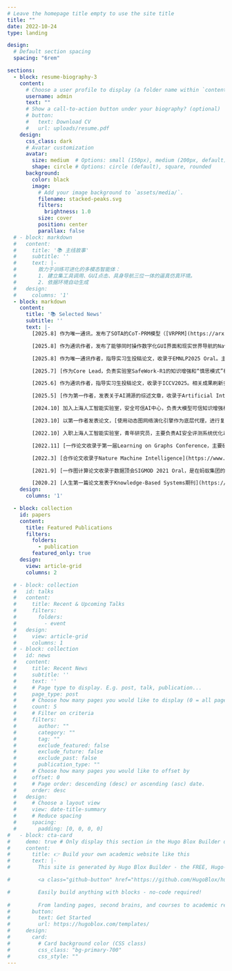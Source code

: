 ```yaml
---
# Leave the homepage title empty to use the site title
title: ""
date: 2022-10-24
type: landing

design:
  # Default section spacing
  spacing: "6rem"

sections:
  - block: resume-biography-3
    content:
      # Choose a user profile to display (a folder name within `content/authors/`)
      username: admin
      text: ""
      # Show a call-to-action button under your biography? (optional)
      # button:
      #   text: Download CV
      #   url: uploads/resume.pdf
    design:
      css_class: dark
      # Avatar customization
      avatar:
        size: medium  # Options: small (150px), medium (200px, default), large (320px), xl (400px), xxl (500px)
        shape: circle # Options: circle (default), square, rounded
      background:
        color: black
        image:
          # Add your image background to `assets/media/`.
          filename: stacked-peaks.svg
          filters:
            brightness: 1.0
          size: cover
          position: center
          parallax: false
  # - block: markdown
  #   content:
  #     title: '📚 主线故事'
  #     subtitle: ''
  #     text: |-
  #       致力于训练可进化的多模态智能体：
  #       1. 建立集工具调用、GUI点击、具身导航三位一体的逼真仿真环境。
  #       2. 依据环境自动生成
  #   design:
  #     columns: '1'
  - block: markdown
    content:
      title: '📚 Selected News'
      subtitle: ''
      text: |-
        [2025.8] 作为唯一通讯，发布了SOTA的CoT-PRM模型（[VRPRM](https://arxiv.org/abs/2508.03556)），Best-of-N的Test-time Scaling效果逼近理论极限值Pass@K，仅用1/8的数据超越SOTA模型118%。

        [2025.8] 作为通讯作者，发布了能够同时操作数字化GUI界面和现实世界导航的NaviMaster大一统模型， [查阅demo请点击](https://iron-boyy.github.io/navimaster/)。

        [2025.8] 作为唯一通讯作者，指导实习生投稿论文，收录于EMNLP2025 Oral。主要研究“Uncertainty”对于Reasoning RL训练过程的影响

        [2025.7] [作为Core Lead，负责实验室SafeWork-R1的知识增强和“慎思模式”相关模块，相关成果发布于世界人工智能大会2025](https://arxiv.org/pdf/2507.18576)

        [2025.6] 作为通讯作者，指导实习生投稿论文，收录于ICCV2025。相关成果刷新多模态检索SOTA，可为具身AI提供50万帧的精确记忆检索功能,[查阅demo请点击](https://bwliu01.github.io/IDMR/)

        [2025.5] [作为第一作者，发表关于AI溯源的综述文章，收录于Artificial Intelligence Review期刊，60页两万词](https://link.springer.com/article/10.1007/s10462-025-11222-w)

        [2024.10] 加入上海人工智能实验室，安全可信AI中心，负责大模型可信知识增强相关模块

        [2023.10] 以第一作者发表论文，[使用动态图网络演化引擎作为底层代理，进行复杂交通系统的加速仿真](https://ieeexplore.ieee.org/abstract/document/10422572/)。

        [2022.10] 入职上海人工智能实验室，青年研究员，主要负责AI安全评测系统优化以及多智能体仿真平台, 连续两年绩效评估为优秀。

        [2022.11] [一作论文收录于第一届Learning on Graphs Conference，主要研究动态图的演化问题](https://proceedings.mlr.press/v198/wang22c.html)

        [2022.3] [合作论文收录于Nature Machine Intelligence](https://www.nature.com/articles/s42256-022-00459-7)

        [2021.9] [一作图计算论文收录于数据顶会SIGMOD 2021 Oral，是在蚂蚁集团的实习成果](https://dl.acm.org/doi/abs/10.1145/3448016.3457564)

        [2020.2] [人生第一篇论文发表于Knowledge-Based Systems期刊](https://www.sciencedirect.com/science/article/abs/pii/S0950705119305283)
    design:
      columns: '1'  

  - block: collection
    id: papers
    content:
      title: Featured Publications
      filters:
        folders:
          - publication
        featured_only: true
    design:
      view: article-grid
      columns: 2

  # - block: collection
  #   id: talks
  #   content:
  #     title: Recent & Upcoming Talks
  #     filters:
  #       folders:
  #         - event
  #   design:
  #     view: article-grid
  #     columns: 1
  # - block: collection
  #   id: news
  #   content:
  #     title: Recent News
  #     subtitle: ''
  #     text: ''
  #     # Page type to display. E.g. post, talk, publication...
  #     page_type: post
  #     # Choose how many pages you would like to display (0 = all pages)
  #     count: 5
  #     # Filter on criteria
  #     filters:
  #       author: ""
  #       category: ""
  #       tag: ""
  #       exclude_featured: false
  #       exclude_future: false
  #       exclude_past: false
  #       publication_type: ""
  #     # Choose how many pages you would like to offset by
  #     offset: 0
  #     # Page order: descending (desc) or ascending (asc) date.
  #     order: desc
  #   design:
  #     # Choose a layout view
  #     view: date-title-summary
  #     # Reduce spacing
  #     spacing:
  #       padding: [0, 0, 0, 0]
#   - block: cta-card
#     demo: true # Only display this section in the Hugo Blox Builder demo site
#     content:
#       title: 👉 Build your own academic website like this
#       text: |-
#         This site is generated by Hugo Blox Builder - the FREE, Hugo-based open source website builder trusted by 250,000+ academics like you.

#         <a class="github-button" href="https://github.com/HugoBlox/hugo-blox-builder" data-color-scheme="no-preference: light; light: light; dark: dark;" data-icon="octicon-star" data-size="large" data-show-count="true" aria-label="Star HugoBlox/hugo-blox-builder on GitHub">Star</a>

#         Easily build anything with blocks - no-code required!
        
#         From landing pages, second brains, and courses to academic resumés, conferences, and tech blogs.
#       button:
#         text: Get Started
#         url: https://hugoblox.com/templates/
#     design:
#       card:
#         # Card background color (CSS class)
#         css_class: "bg-primary-700"
#         css_style: ""
---
```

